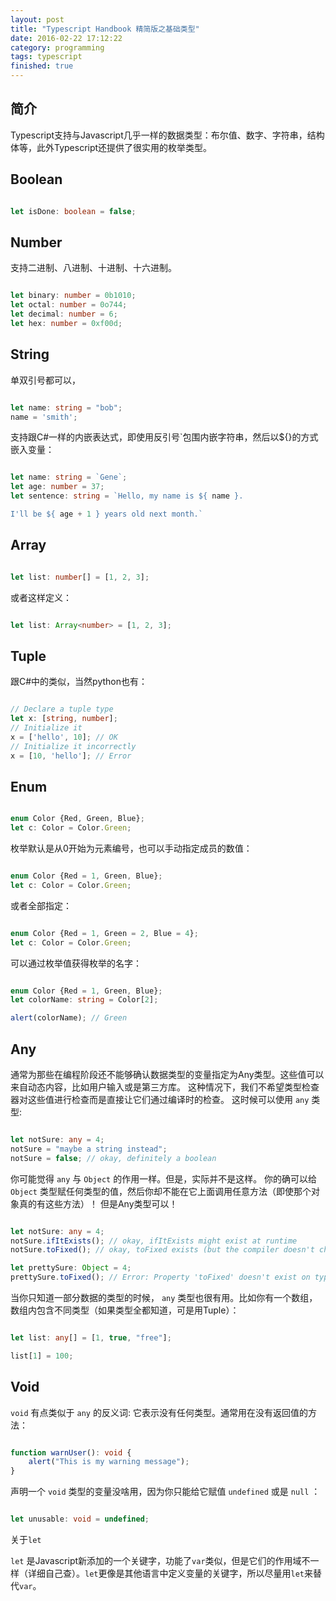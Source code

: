 ```yaml
---
layout: post
title: "Typescript Handbook 精简版之基础类型"
date: 2016-02-22 17:12:22
category: programming
tags: typescript
finished: true
---
```


## 简介

Typescript支持与Javascript几乎一样的数据类型：布尔值、数字、字符串，结构体等，此外Typescript还提供了很实用的枚举类型。

## Boolean

```typescript

let isDone: boolean = false;

```


## Number

支持二进制、八进制、十进制、十六进制。

```typescript

let binary: number = 0b1010;
let octal: number = 0o744;
let decimal: number = 6;
let hex: number = 0xf00d;

```

## String

单双引号都可以，

```typescript

let name: string = "bob";
name = 'smith';

```

支持跟C#一样的内嵌表达式，即使用反引号`包围内嵌字符串，然后以${}的方式嵌入变量：

```typescript

let name: string = `Gene`;
let age: number = 37;
let sentence: string = `Hello, my name is ${ name }.

I'll be ${ age + 1 } years old next month.`

```


## Array

```typescript

let list: number[] = [1, 2, 3];

```


或者这样定义：

```typescript

let list: Array<number> = [1, 2, 3];

```


## Tuple

跟C#中的类似，当然python也有：

```typescript

// Declare a tuple type
let x: [string, number];
// Initialize it
x = ['hello', 10]; // OK
// Initialize it incorrectly
x = [10, 'hello']; // Error

```


## Enum

```typescript

enum Color {Red, Green, Blue};
let c: Color = Color.Green;

```


枚举默认是从0开始为元素编号，也可以手动指定成员的数值：

```typescript

enum Color {Red = 1, Green, Blue};
let c: Color = Color.Green;

```


或者全部指定：

```typescript

enum Color {Red = 1, Green = 2, Blue = 4};
let c: Color = Color.Green;

```


可以通过枚举值获得枚举的名字：

```typescript

enum Color {Red = 1, Green, Blue};
let colorName: string = Color[2];

alert(colorName); // Green

```


## Any

通常为那些在编程阶段还不能够确认数据类型的变量指定为Any类型。这些值可以来自动态内容，比如用户输入或是第三方库。
这种情况下，我们不希望类型检查器对这些值进行检查而是直接让它们通过编译时的检查。
这时候可以使用 `any` 类型:

```typescript

let notSure: any = 4;
notSure = "maybe a string instead";
notSure = false; // okay, definitely a boolean

```


你可能觉得 `any` 与 `Object` 的作用一样。但是，实际并不是这样。
你的确可以给 `Object` 类型赋任何类型的值，然后你却不能在它上面调用任意方法（即使那个对象真的有这些方法）！ 但是Any类型可以！

```typescript

let notSure: any = 4;
notSure.ifItExists(); // okay, ifItExists might exist at runtime
notSure.toFixed(); // okay, toFixed exists (but the compiler doesn't check)

let prettySure: Object = 4;
prettySure.toFixed(); // Error: Property 'toFixed' doesn't exist on type 'Object'.

```


当你只知道一部分数据的类型的时候， `any` 类型也很有用。比如你有一个数组，数组内包含不同类型（如果类型全都知道，可是用Tuple）：

```typescript

let list: any[] = [1, true, "free"];

list[1] = 100;

```


## Void

`void` 有点类似于 `any` 的反义词: 它表示没有任何类型。通常用在没有返回值的方法：

```typescript

function warnUser(): void {
    alert("This is my warning message");
}

```


声明一个 `void` 类型的变量没啥用，因为你只能给它赋值 `undefined` 或是 `null` ：

```typescript

let unusable: void = undefined;

```



关于`let`

`let` 是Javascript新添加的一个关键字，功能了`var`类似，但是它们的作用域不一样（详细自己查）。`let`更像是其他语言中定义变量的关键字，所以尽量用`let`来替代`var`。